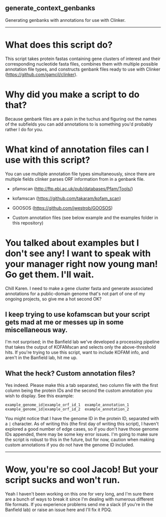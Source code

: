 ## generate_context_genbanks
Generating genbanks with annotations for use with Clinker.

---

# What does this script do?

This script takes protein fastas containing gene clusters of interest and their corresponding nucleotide fasta files, combines them with multiple possible annotation file types, and constructs genbank files ready to use with Clinker (https://github.com/gamcil/clinker).

# Why did you make a script to do that?

Because genbank files are a pain in the tuchus and figuring out the names of the subfields you can add annotations to is something you'd probably rather I do for you.

# What kind of annotation files can I use with this script?

You can use multiple annotation file types simultaneously, since there are multiple fields clinker parses ORF information from in a genbank file.

- pfamscan (http://ftp.ebi.ac.uk/pub/databases/Pfam/Tools/)

- kofamscan (https://github.com/takaram/kofam_scan)

- GOOSOS (https://github.com/jwestrob/GOOSOS)

- Custom annotation files (see below example and the examples folder in this repository)

# You talked about examples but I don't see any! I want to speak with your manager right now young man! Go get them. I'll wait.

Chill Karen. I need to make a gene cluster fasta and generate associated annotations for a public-domain genome that's not part of one of my ongoing projects, so give me a hot second OK?

## I keep trying to use kofamscan but your script gets mad at me or messes up in some miscellaneous way.

I'm not surprised; in the Banfield lab we've developed a processing pipeline that takes the output of KOFAMscan and selects only the above-threshold hits. If you're trying to use this script, want to include KOFAM info, and aren't in the Banfield lab, hit me up.

## What the heck? Custom annotation files?

Yes indeed. Please make this a tab separated, two column file with the first column being the protein IDs and the second the custom annotation you wish to display. See this example:

```
example_genome_id|example_orf_id_1  example_annotation_1
example_genome_id|example_orf_id_2  example_annotation_2
```

You might notice that I have the genome ID in the protein ID, separated with a `|` character. As of writing this (the first day of writing this script), I haven't explored a good number of edge cases, so if you don't have those genome IDs appended, there may be some key error issues. I'm going to make sure the script is robust to this in the future, but for now, caution when making custom annotations if you do not have the genome ID included.

---

# Wow, you're so cool Jacob! But your script sucks and won't run.

Yeah I haven't been working on this one for very long, and I'm sure there are a bunch of ways to break it since I'm dealing with numerous different file formats. If you experience problems send me a slack (if you're in the Banfield lab) or raise an issue here and I'll fix it PDQ.

